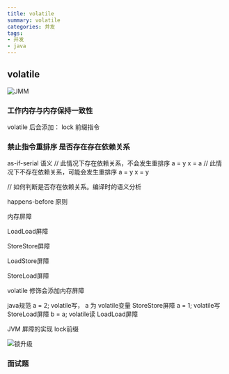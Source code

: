 ```yaml
---
title: volatile
summary: volatile
categories: 并发
tags:
- 并发
- java
---
```


## volatile



![JMM](https://isblog.oss-cn-guangzhou.aliyuncs.com/v2-3d312429710bd6a11eca171858f67751_720w.jpg)

### 工作内存与内存保持一致性

volatile 后会添加： lock 前缀指令

### 禁止指令重排序  是否存在存在依赖关系
as-if-serial 语义
// 此情况下存在依赖关系，不会发生重排序
a = y
x = a
// 此情况下不存在依赖关系，可能会发生重排序
a = y
x = y

// 如何判断是否存在依赖关系。编译时的语义分析

happens-before 原则

内存屏障

LoadLoad屏障

StoreStore屏障

LoadStore屏障

StoreLoad屏障

volatile 修饰会添加内存屏障

java规范
a = 2; volatile写， a 为 volatile变量
StoreStore屏障
a = 1; volatile写
StoreLoad屏障
b = a; volatile读
LoadLoad屏障

JVM 屏障的实现 lock前缀




![锁升级](https://isblog.oss-cn-guangzhou.aliyuncs.com/lockUpdateGrade.png)

### 面试题




